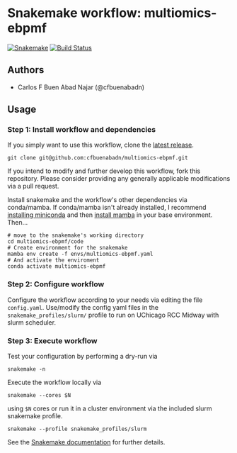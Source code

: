 # Snakemake workflow: multiomics-ebpmf

[![Snakemake](https://img.shields.io/badge/snakemake-≥6.1.0-brightgreen.svg)](https://snakemake.bitbucket.io)
[![Build Status](https://travis-ci.org/snakemake-workflows/multiomics-ebpmf.svg?branch=master)](https://travis-ci.org/snakemake-workflows/multiomics-ebpmf)


## Authors

* Carlos F Buen Abad Najar (@cfbuenabadn)

## Usage

### Step 1: Install workflow and dependencies

If you simply want to use this workflow, clone the [latest release](https://github.com/bfairkun/multiomics-ebpmf).

    git clone git@github.com:cfbuenabadn/multiomics-ebpmf.git

If you intend to modify and further develop this workflow, fork this repository. Please consider providing any generally applicable modifications via a pull request.

Install snakemake and the workflow's other dependencies via conda/mamba. If conda/mamba isn't already installed, I recommend [installing miniconda](https://docs.conda.io/en/latest/miniconda.html) and then [install mamba](https://github.com/mamba-org/mamba) in your base environment. Then...

    # move to the snakemake's working directory
    cd multiomics-ebpmf/code
    # Create environment for the snakemake
    mamba env create -f envs/multiomics-ebpmf.yaml
    # And activate the enviroment
    conda activate multiomics-ebpmf

### Step 2: Configure workflow

Configure the workflow according to your needs via editing the file `config.yaml`. Use/modify the config yaml files in the `snakemake_profiles/slurm/` profile to run on UChicago RCC Midway with slurm scheduler.

### Step 3: Execute workflow

Test your configuration by performing a dry-run via

    snakemake -n

Execute the workflow locally via

    snakemake --cores $N

using `$N` cores or run it in a cluster environment via the included slurm snakemake profile.

    snakemake --profile snakemake_profiles/slurm

See the [Snakemake documentation](https://snakemake.readthedocs.io) for further details.

